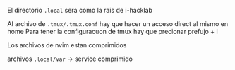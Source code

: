 El directorio `.local` sera como la rais de i-hacklab 

Al archivo de `.tmux/.tmux.conf` hay que hacer un acceso direct al mismo en home
Para tener la configuracuon de tmux hay que precionar prefujo + I 

Los archivos de nvim estan comprimidos 

archivos `.local/var` -> service comprimido 